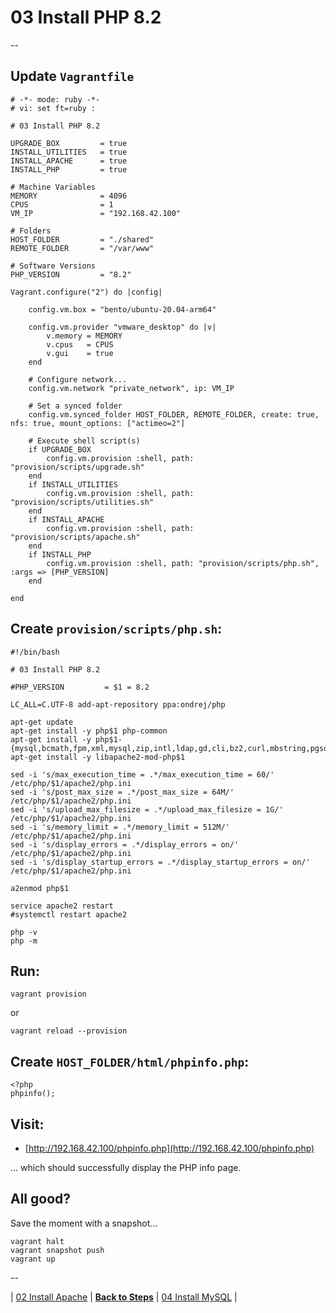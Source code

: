 # 03 Install PHP 8.2

--

## Update `Vagrantfile`

```
# -*- mode: ruby -*-
# vi: set ft=ruby :

# 03 Install PHP 8.2

UPGRADE_BOX         = true
INSTALL_UTILITIES   = true
INSTALL_APACHE      = true
INSTALL_PHP         = true

# Machine Variables
MEMORY              = 4096
CPUS                = 1
VM_IP               = "192.168.42.100"

# Folders
HOST_FOLDER         = "./shared"
REMOTE_FOLDER       = "/var/www"

# Software Versions
PHP_VERSION         = "8.2"

Vagrant.configure("2") do |config|

	config.vm.box = "bento/ubuntu-20.04-arm64"

	config.vm.provider "vmware_desktop" do |v|
		v.memory = MEMORY
		v.cpus   = CPUS
		v.gui    = true
	end

	# Configure network...
	config.vm.network "private_network", ip: VM_IP

	# Set a synced folder
	config.vm.synced_folder HOST_FOLDER, REMOTE_FOLDER, create: true, nfs: true, mount_options: ["actimeo=2"]

	# Execute shell script(s)
	if UPGRADE_BOX
		config.vm.provision :shell, path: "provision/scripts/upgrade.sh"
	end
	if INSTALL_UTILITIES
		config.vm.provision :shell, path: "provision/scripts/utilities.sh"
	end
	if INSTALL_APACHE
		config.vm.provision :shell, path: "provision/scripts/apache.sh"
	end
	if INSTALL_PHP
		config.vm.provision :shell, path: "provision/scripts/php.sh", :args => [PHP_VERSION]
	end

end
```

## Create `provision/scripts/php.sh`:

```
#!/bin/bash

# 03 Install PHP 8.2

#PHP_VERSION         = $1 = 8.2

LC_ALL=C.UTF-8 add-apt-repository ppa:ondrej/php

apt-get update
apt-get install -y php$1 php-common
apt-get install -y php$1-{mysql,bcmath,fpm,xml,mysql,zip,intl,ldap,gd,cli,bz2,curl,mbstring,pgsql,opcache,soap,cgi,common,dom,imagick}
apt-get install -y libapache2-mod-php$1

sed -i 's/max_execution_time = .*/max_execution_time = 60/' /etc/php/$1/apache2/php.ini
sed -i 's/post_max_size = .*/post_max_size = 64M/' /etc/php/$1/apache2/php.ini
sed -i 's/upload_max_filesize = .*/upload_max_filesize = 1G/' /etc/php/$1/apache2/php.ini
sed -i 's/memory_limit = .*/memory_limit = 512M/' /etc/php/$1/apache2/php.ini
sed -i 's/display_errors = .*/display_errors = on/' /etc/php/$1/apache2/php.ini
sed -i 's/display_startup_errors = .*/display_startup_errors = on/' /etc/php/$1/apache2/php.ini

a2enmod php$1

service apache2 restart
#systemctl restart apache2

php -v
php -m
```

## Run:

```
vagrant provision
```

or

```
vagrant reload --provision
```

## Create `HOST_FOLDER/html/phpinfo.php`:

```
<?php
phpinfo();
```

## Visit:

* [http://192.168.42.100/phpinfo.php](http://192.168.42.100/phpinfo.php)

... which should successfully display the PHP info page.

## All good?

Save the moment with a snapshot...

```
vagrant halt
vagrant snapshot push
vagrant up
```

--

<!-- 03 Install PHP 8.2 -->
| [02 Install Apache](./Install_Apache.md)
| [**Back to Steps**](../README.md)
| [04 Install MySQL](./Install_MySQL.md)
|

